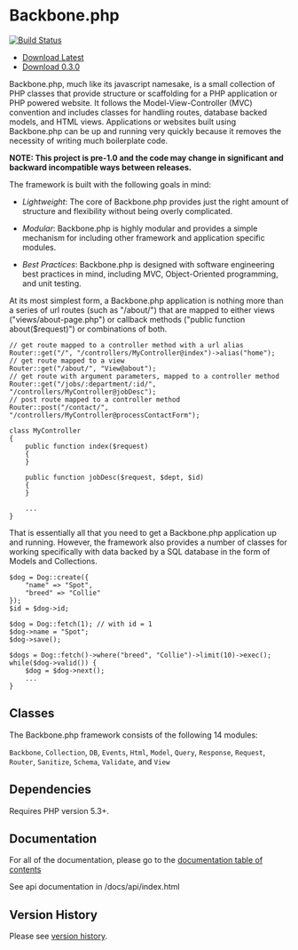 Backbone.php
============

[![Build Status](https://travis-ci.org/jamesatracy/Backbone.php.png?branch=master)](https://travis-ci.org/jamesatracy/Backbone.php?branch=master)

* [Download Latest](https://github.com/jamesatracy/Backbone.php/archive/master.zip)
* [Download 0.3.0](https://github.com/jamesatracy/Backbone.php/releases/tag/0.3.0)

Backbone.php, much like its javascript namesake, is a small collection of PHP classes that provide structure or scaffolding for a PHP application or PHP powered website. It follows the Model-View-Controller (MVC) convention and includes classes for handling routes, database backed models, and HTML views. Applications or websites built using Backbone.php can be up and running very quickly because it removes the necessity of writing much boilerplate code.

**NOTE: This project is pre-1.0 and the code may change in significant and backward incompatible ways between releases.**

The framework is built with the following goals in mind:

* *Lightweight*: The core of Backbone.php provides just the right amount of structure and flexibility without being overly complicated.

* *Modular*: Backbone.php is highly modular and provides a simple mechanism for including other framework and application specific modules.

* *Best Practices*: Backbone.php is designed with software engineering best practices in mind, including MVC, Object-Oriented programming, and unit testing.

At its most simplest form, a Backbone.php application is nothing more than a series of url routes (such as "/about/") that are mapped to either views ("views/about-page.php") or callback methods ("public function about($request)") or combinations of both. 

	// get route mapped to a controller method with a url alias
	Router::get("/", "/controllers/MyController@index")->alias("home");
	// get route mapped to a view
	Router::get("/about/", "View@about");
	// get route with argument parameters, mapped to a controller method
	Router::get("/jobs/:department/:id/", "/controllers/MyController@jobDesc");
	// post route mapped to a controller method
	Router::post("/contact/", "/controllers/MyController@processContactForm");
	
	class MyController
	{
		public function index($request)
		{
		}
		
		public function jobDesc($request, $dept, $id)
		{
		}
		
		...
	}
	

That is essentially all that you need to get a Backbone.php application up and running. However, the framework also provides a number of classes for working specifically with data backed by a SQL database in the form of Models and Collections.

	$dog = Dog::create({
		"name" => "Spot",
		"breed" => "Collie"
	});
	$id = $dog->id;
	
	$dog = Dog::fetch(1); // with id = 1
	$dog->name = "Spot";
	$dog->save();
	
	$dogs = Dog::fetch()->where("breed", "Collie")->limit(10)->exec();
	while($dog->valid()) {
		$dog = $dog->next();
		...
	}

Classes
-------

The Backbone.php framework consists of the following 14 modules: 

`Backbone`, `Collection`, `DB`, `Events`, `Html`, `Model`, `Query`, `Response`, `Request`, `Router`, `Sanitize`, `Schema`, `Validate`, and `View`

Dependencies
------------

Requires PHP version 5.3+. 
		
Documentation
-------------

For all of the documentation, please go to the [documentation table of contents](https://github.com/jamesatracy/Backbone.php/blob/master/docs/toc.md)

See api documentation in /docs/api/index.html

Version History
---------------

Please see [version history](https://github.com/jamesatracy/Backbone.php/blob/master/versions.md).
